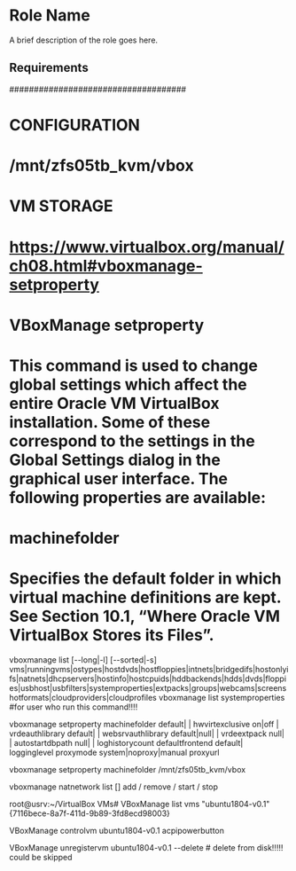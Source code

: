 Role Name
=========

A brief description of the role goes here.

Requirements
------------

####################################
# CONFIGURATION #
# /mnt/zfs05tb_kvm/vbox
# VM STORAGE
# https://www.virtualbox.org/manual/ch08.html#vboxmanage-setproperty
# VBoxManage setproperty
# This command is used to change global settings which affect the entire Oracle VM VirtualBox installation. Some of these correspond to the settings in the Global Settings dialog in the graphical user interface. The following properties are available:
# machinefolder
#     Specifies the default folder in which virtual machine definitions are kept. See Section 10.1, “Where Oracle VM VirtualBox Stores its Files”.

vboxmanage list [--long|-l] [--sorted|-s]
  vms|runningvms|ostypes|hostdvds|hostfloppies|intnets|bridgedifs|hostonlyifs|natnets|dhcpservers|hostinfo|hostcpuids|hddbackends|hdds|dvds|floppies|usbhost|usbfilters|systemproperties|extpacks|groups|webcams|screenshotformats|cloudproviders|cloudprofiles
vboxmanage list systemproperties #for user who run this command!!!!

vboxmanage   setproperty
  machinefolder default|<folder> |
  hwvirtexclusive on|off |
  vrdeauthlibrary default|<library> |
  websrvauthlibrary default|null|<library> |
  vrdeextpack null|<library> |
  autostartdbpath null|<folder> |
  loghistorycount <value>
  defaultfrontend default|<name>
  logginglevel <log setting>
  proxymode system|noproxy|manual
  proxyurl <url>

vboxmanage setproperty machinefolder /mnt/zfs05tb_kvm/vbox


vboxmanage
  natnetwork                list [<pattern>]
                            add /  remove / start / stop

root@usrv:~/VirtualBox VMs# VBoxManage list vms
"ubuntu1804-v0.1" {7116bece-8a7f-411d-9b89-3fd8ecd98003}

VBoxManage controlvm ubuntu1804-v0.1 acpipowerbutton

VBoxManage unregistervm  ubuntu1804-v0.1 --delete # delete from disk!!!!! could be skipped